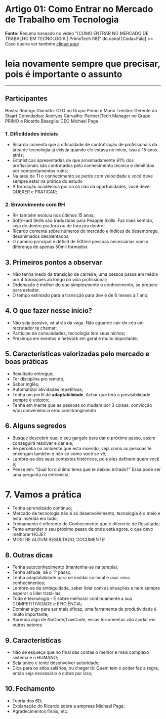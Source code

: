 # Artigo 01: Como Entrar no Mercado de Trabalho em Tecnologia

**Fonte:** Resumo baseado no vídeo "[COMO ENTRAR NO MERCADO DE TRABALHO EM TECNOLOGIA | PrimoTech 08]" do canal [Coda+Fala] == Caso queira ver também [clique aqui](https://www.youtube.com/watch?v=tzXlxkvIPvw)  

# leia novamente sempre que precisar, pois é importante o assunto
---

## Participantes
Hosts:
Rodrigo Gianotto: CTO no Grupo Primo e Mario Trentim: Gerente da Staart 
Convidados:
Andryos Carvalho: Partner|Tech Manager no Grupo PRIMO e Ricardo Basaglia: CEO Michael Page

### 1. Dificildades iniciais
* Ricardo comenta que a dificuldade de contratração de profissionais da área de tecnologia já existia quando ele estava no início, isso à 15 anos atrás;
* Estatísticas apresentadas de que aroximadamente 91% dos profissionais são contratados pelo conhecimento técnico e demitidos por comportamentos ruins;
* Na área de TI o conhecimento se perde com velocidade e você deve sempre estar na prática do estudo
* A formação acadêmica por so só não dá oportunidades, você deve: QUERER e PRATICAR;

### 2. Envolvimento com RH
* RH também evoluiu nos últimos 15 anos;
* Soft/Hard Skills são traduzidas para Peapple Skills. Faz mais sentido, seja de dentro pra fora ou de fora pra dentro;
* Ricardo comenta sobre números do mercado e índices de desemprego, desanimados  desalentados;
* O número principal é déficit de 500mil pessoas necessárias com a diferença de apenas 50mil formados

## 3. Primeiros pontos a observar
* Não tenha medo da transição de carreira, uma pessoa passa em média por 4 transições ao longo da vida profissional;
* Ordenação é melhor do que simplesmente o conhecimento, se prepare para estudar;
* O tempo estimado para a transição para dev é de 6 meses à 1 ano;

## 4. O que fazer nesse início?
* Não seja passivo, vá atrás da vaga. Não aguarde cair do céu um recrutador te chamar;
* Participe de comunidades, tecnologia tem seus nichos;
* Presença em eventos e network em geral é muito importante;

## 5. Características valorizadas pelo mercado e boas práticas
* Resultado entregue;
* Ter disciplina pro remoto;
* Saber inglês;
* Automatizar atividades repetitivas;
* Tenha um perfil de **adaptabilidade**. Achar que terá a previsibilidade sempre é utópico;
* Tenha em mente que as pessoas só mudam por 3 coisas: convicção e/ou conveniência e/ou constrangimento

## 6. Alguns segredos
* Busque descobrir qual o seu gargalo para dar o próximo passo, assim conseguirá resolver e dar ele;
* Se perceba no ambiente que está inserido, veja como as pessoas te enxergam também e não só como você se vê;
* Lembre-se dos seus contextos históricos, pois eles definem quem você é;
* Pense em: "Qual foi o último tema que te deixou irritado?" Essa pode ser uma pergunta na entrevista;

# 7. Vamos a prática
* Tenha aprendizado contínuo;
* Mercado de tecnologia não é só desenvolvimento, tecnologia é o meio e está inserida em tudo;
* Treinamento é diferente de Conhecimento que é diferente de Resultado;
* Tente entender o seu próximo passo de onde está agora, o que devo melhorar HOJE?
* MOSTRE ALGUM RESULTADO, DOCUMENTE!

## 8. Outras dicas
* Tenha autoconhecimento (mantenha-se na terapia);
* Tenha atitude, dê o 1º passo;
* Tenha adaptabilidade para se moldar ao local e usar seus conhecimentos;
* Lembre-se da ambiguidade, saber lidar com as situações e nem sempre esperar o líder tratá-las;
* Tudo é tecnologia - É sobre melhorar continuamente a sua COMPETITIVIDADE e EFICIÊNCIA;
* Dominar algo para ser mais eficaz, uma ferramenta de produtividade é muito importante;
* Aprenda algo de NoCode/LowCode, essas ferramentas vão ajudar em outros setores

## 9. Características
* Não se esqueça que no final das contas o melhor e mais complexo sistema é o HUMANO;
* Seja único e tente desenvolver autoridade;
* Dica para os altos salários, ou chegar lá: Quem tem o poder faz a regra, então seja necessário e cobre por isso;

## 10. Fechamento
* Teoria dos 6D;
* Explanação do Ricardo sobre a empresa Michael Page;
* Agradecimentos finais, etc.
